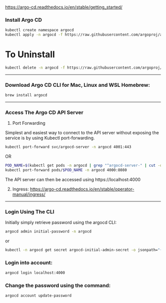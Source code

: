 https://argo-cd.readthedocs.io/en/stable/getting_started/

### Install Argo CD
```bash
kubectl create namespace argocd
kubectl apply -n argocd -f https://raw.githubusercontent.com/argoproj/argo-cd/stable/manifests/install.yaml
```

# To Uninstall
```bash 
kubectl delete -n argocd -f https://raw.githubusercontent.com/argoproj/argo-cd/stable/manifests/install.yaml
```

<hr>

### Download Argo CD CLI for Mac, Linux and WSL Homebrew:
```bash
brew install argocd
```
<hr>

### Access The Argo CD API Server

1. Port Forwarding

Simplest and easiest way to connect to the API server without exposing the service is by using Kubectl port-forwarding.
```bash
kubectl port-forward svc/argocd-server -n argocd 4001:443
```
OR
```bash
POD_NAME=$(kubectl get pods -n argocd | grep "^argocd-server-" | cut -d' ' -f1)
kubectl port-forward pods/$POD_NAME -n argocd 4000:8080
```
The API server can then be accessed using https://localhost:4000

2. Ingress: https://argo-cd.readthedocs.io/en/stable/operator-manual/ingress/

<hr>

### Login Using The CLI

Initially simply retrieve password using the argocd CLI:
```bash
argocd admin initial-password -n argocd
```
or 

```bash
kubectl -n argocd get secret argocd-initial-admin-secret -o jsonpath="{.data.password}" | base64 -d
```

### Login into account:

```bash
argocd login localhost:4000
```

### Change the password using the command:
```bash
argocd account update-password
```